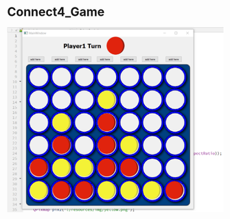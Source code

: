 # Connect4_Game
![screenshot](https://github.com/abdelrahman99999/Connect4_Game/blob/main/Capturee.PNG?raw=true)
